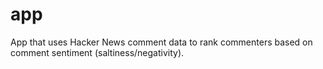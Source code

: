 # app
App that uses Hacker News comment data to rank commenters based on comment sentiment (saltiness/negativity).
